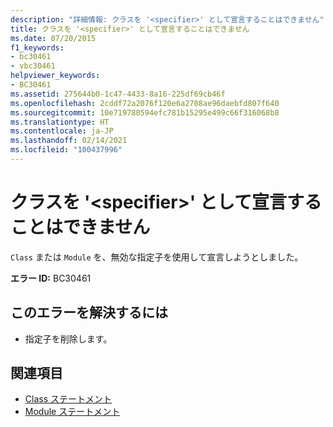 ```yaml
---
description: "詳細情報: クラスを '<specifier>' として宣言することはできません"
title: クラスを '<specifier>' として宣言することはできません
ms.date: 07/20/2015
f1_keywords:
- bc30461
- vbc30461
helpviewer_keywords:
- BC30461
ms.assetid: 275644b0-1c47-4433-8a16-225df69cb46f
ms.openlocfilehash: 2cddf72a2076f120e6a2708ae96daebfd807f640
ms.sourcegitcommit: 10e719780594efc781b15295e499c66f316068b8
ms.translationtype: HT
ms.contentlocale: ja-JP
ms.lasthandoff: 02/14/2021
ms.locfileid: "100437996"
---
```

# <a name="classes-cannot-be-declared-specifier"></a>クラスを '\<specifier>' として宣言することはできません

`Class` または `Module` を、無効な指定子を使用して宣言しようとしました。  
  
 **エラー ID:** BC30461  
  
## <a name="to-correct-this-error"></a>このエラーを解決するには  
  
- 指定子を削除します。  
  
## <a name="see-also"></a>関連項目

- [Class ステートメント](../language-reference/statements/class-statement.md)
- [Module ステートメント](../language-reference/statements/module-statement.md)
